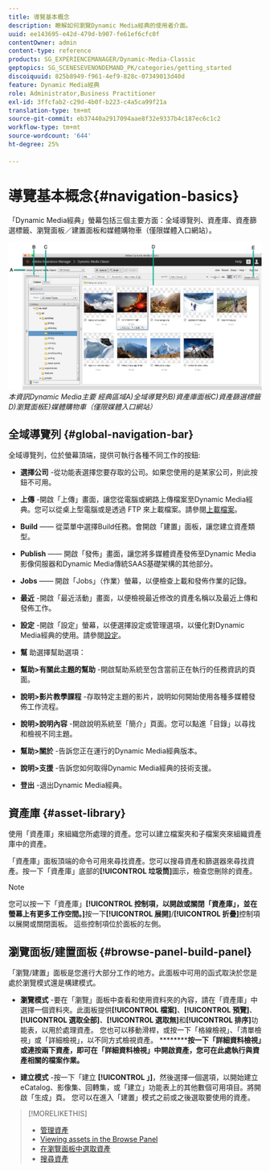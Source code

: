 ```yaml
---
title: 導覽基本概念
description: 瞭解如何瀏覽Dynamic Media經典的使用者介面。
uuid: ee143695-e42d-479d-b907-fe61ef6cfc0f
contentOwner: admin
content-type: reference
products: SG_EXPERIENCEMANAGER/Dynamic-Media-Classic
geptopics: SG_SCENESEVENONDEMAND_PK/categories/getting_started
discoiquuid: 825b8949-f961-4ef9-828c-07349013d40d
feature: Dynamic Media經典
role: Administrator,Business Practitioner
exl-id: 3ffcfab2-c29d-4b0f-b223-c4a5ca99f21a
translation-type: tm+mt
source-git-commit: eb37440a2917094aae8f32e9337b4c187ec6c1c2
workflow-type: tm+mt
source-wordcount: '644'
ht-degree: 25%

---
```


# 導覽基本概念{#navigation-basics}

「Dynamic Media經典」螢幕包括三個主要方面：全域導覽列、資產庫、資產篩選標籤、瀏覽面板／建置面板和媒體購物車（僅限媒體入口網站）。

![導覽基](/help/assets/gs_navigation_basics_popup_popup.png)
*本資訊Dynamic Media主要*
*經典區域A)全域導覽列B)資產庫面板C)資產篩選標籤D)瀏覽面板E)媒體購物車（僅限媒體入口網站）*

## 全域導覽列 {#global-navigation-bar}

全域導覽列，位於螢幕頂端，提供可執行各種不同工作的按鈕:

* **選擇公司** -從功能表選擇您要存取的公司。如果您使用的是某家公司，則此按鈕不可用。

* **上傳** -開啟「上傳」畫面，讓您從電腦或網路上傳檔案至Dynamic Media經典。您可以從桌上型電腦或是透過 FTP 來上載檔案。請參閱[上載檔案](/help/uploading-files.md)。

* **Build**  —— 從菜單中選擇Build任務。會開啟「建置」面板，讓您建立資產類型。

* **Publish**  —— 開啟「發佈」畫面，讓您將多媒體資產發佈至Dynamic Media影像伺服器和Dynamic Media傳統SAAS基礎架構的其他部分。

* **Jobs**  —— 開啟「Jobs」（作業）螢幕，以便檢查上載和發佈作業的記錄。

* **最近** -開啟「最近活動」畫面，以便檢視最近修改的資產名稱以及最近上傳和發佈工作。

* **設定** -開啟「設定」螢幕，以便選擇設定或管理選項，以優化對Dynamic Media經典的使用。請參閱[設定](/help/setup-basics.md)。

* **幫** 助選擇幫助選項：

* **幫助>有關此主題的幫助** -開啟幫助系統至包含當前正在執行的任務資訊的頁面。

* **說明>影片教學課程** -存取特定主題的影片，說明如何開始使用各種多媒體發佈工作流程。

* **說明>說明內容** -開啟說明系統至「簡介」頁面。您可以點進「目錄」以尋找和檢視不同主題。

* **幫助>關於** -告訴您正在運行的Dynamic Media經典版本。

* **說明>支援** -告訴您如何取得Dynamic Media經典的技術支援。

* **登出** -退出Dynamic Media經典。

## 資產庫 {#asset-library}

使用「資產庫」來組織您所處理的資產。您可以建立檔案夾和子檔案夾來組織資產庫中的資產。

「資產庫」面板頂端的命令可用來尋找資產。您可以搜尋資產和篩選器來尋找資產。按一下「資產庫」底部的&#x200B;**[!UICONTROL 垃圾筒]**&#x200B;圖示，檢查您刪除的資產。

>[!NOTE]
>
>您可以按一下「資產庫」**[!UICONTROL 控制項，以開啟或關閉「資產庫」，並在螢幕上有更多工作空間。]**&#x200B;按一下&#x200B;**[!UICONTROL 展開]**/**[!UICONTROL 折疊]**&#x200B;控制項以展開或關閉面板。 這些控制項位於面板的左側。

## 瀏覽面板/建置面板 {#browse-panel-build-panel}

「瀏覽/建置」面板是您進行大部分工作的地方。此面板中可用的函式取決於您是處於瀏覽模式還是構建模式。

* **瀏覽模式** -要在「瀏覽」面板中查看和使用資料夾的內容，請在「資產庫」中選擇一個資料夾。此面板提供&#x200B;**[!UICONTROL 檔案]**、**[!UICONTROL 預覽]**、**[!UICONTROL 選取全部]**、**[!UICONTROL 選取無]**&#x200B;和&#x200B;**[!UICONTROL 排序]**&#x200B;功能表，以用於處理資產。 您也可以移動滑桿，或按一下「格線檢視」、「清單檢視」或「詳細檢視」，以不同方式檢視資產。 ************&#x200B;按一下「詳細資料檢視」或連按兩下資產，即可在「詳細資料檢視」中開啟資產，您可在此處執行與資產相關的檔案作業。****

* **建立模式** -按一下「建立 **[!UICONTROL 」]**，然後選擇一個選項，以開始建立eCatalog、影像集、回轉集，或「建立」功能表上的其他數個可用項目。將開啟「生成」頁。 您可以在進入「建置」模式之前或之後選取要使用的資產。

>[!MORELIKETHIS]
>
>* [管理資產](about-managing-assets.md)
>* [Viewing assets in the Browse Panel](viewing-assets-browse-panel.md#viewing_assets_in_the_browse_panel)
>* [在瀏覽面板中選取資產](selecting-assets-browse-panel.md#selecting_assets_in_the_browse_panel)
>* [搜尋資產](searching-assets.md#searching_assets)

